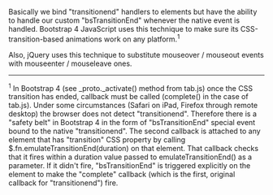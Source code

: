 Basically we bind "transitionend" handlers to elements but have the ability to handle our custom "bsTransitionEnd" whenever the native event is handled. Bootstrap 4 JavaScript uses this technique to make sure its CSS-transition-based animations work on any platform.<sup>1</sup>

Also, jQuery uses this technique to substitute mouseover / mouseout events with mouseenter / mouseleave ones.

-------
<sup>1</sup> In Bootstrap 4 (see \_proto.\_activate() method from tab.js) once the CSS transition has ended, callback must be called (complete() in the case of tab.js). Under some circumstances (Safari on iPad, Firefox through remote desktop) the browser does not detect "transitionend". Therefore there is a "safety belt" in Bootstrap 4 in the form of "bsTransitionEnd" special event bound to the native "transitionend". The second callback is attached to any element that has "transition" CSS property by calling $.fn.emulateTransitionEnd(duration) on that element. That callback checks that it fires within a duration value passed to emulateTransitionEnd() as a parameter. If it didn't fire, "bsTransitionEnd" is triggered explicitly on the element to make the "complete" callback (which is the first, original callback for "transitionend") fire.
